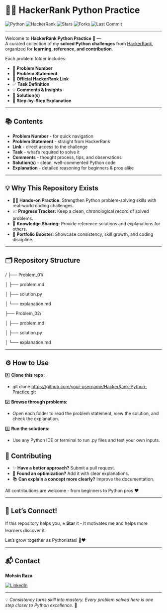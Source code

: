 # 🐍✨ HackerRank Python Practice

![Python](https://img.shields.io/badge/Python-3.x-blue?logo=python&logoColor=white)
![HackerRank](https://img.shields.io/badge/HackerRank-Challenges-brightgreen?logo=hackerrank&logoColor=white)
![Stars](https://img.shields.io/github/stars/your-username/HackerRank-Python-Practice?style=social)
![Forks](https://img.shields.io/github/forks/your-username/HackerRank-Python-Practice?style=social)
![Last Commit](https://img.shields.io/github/last-commit/your-username/HackerRank-Python-Practice?color=blue)

---

Welcome to **HackerRank Python Practice** 🚀 —  
A curated collection of my **solved Python challenges** from [HackerRank](https://www.hackerrank.com/), organized for **learning, reference, and contribution**.

Each problem folder includes:  
- 📌 **Problem Number**  
- 📝 **Problem Statement**  
- 🔗 **Official HackerRank Link**  
- ✅ **Task Definition**  
- 💡 **Comments & Insights**  
- 🧩 **Solution(s)**  
- 📂 **Step-by-Step Explanation**  

---

## 📚 Contents
- **Problem Number** - for quick navigation  
- **Problem Statement** - straight from HackerRank  
- **Link** - direct access to the challenge  
- **Task** - what’s required to solve it  
- **Comments** - thought process, tips, and observations  
- **Solution(s)** - clean, well-commented Python code  
- **Explanation** - detailed reasoning for beginners & pros alike  

---

## 💡 Why This Repository Exists
- 👨‍💻 **Hands-on Practice:** Strengthen Python problem-solving skills with real-world coding challenges.  
- 📈 **Progress Tracker:** Keep a clean, chronological record of solved problems.  
- 🧠 **Knowledge Sharing:** Provide reference solutions and explanations for others.  
- 💼 **Portfolio Booster:** Showcase consistency, skill growth, and coding discipline.  

---

## 🗂️ Repository Structure

/
├── Problem_01/

│ ├── problem.md

│ ├── solution.py

│ └── explanation.md

├── Problem_02/

│ ├── problem.md

│ ├── solution.py

│ └── explanation.md


---

## ⚙️ How to Use

1️⃣ **Clone this repo:**
- git clone https://github.com/your-username/HackerRank-Python-Practice.git

2️⃣ **Browse through problems:**
- Open each folder to read the problem statement, view the solution, and check the explanation.

3️⃣ **Run the solutions:**
- Use any Python IDE or terminal to run .py files and test your own inputs.

## 🤝 Contributing
- ✨ **Have a better approach?** Submit a pull request.  
- 🚀 **Found an optimization?** Add it with clear explanations.  
- 📚 **Can explain a concept more clearly?** Improve the documentation.  

All contributions are welcome - from beginners to Python pros ❤️  

---

## 🌟 Let’s Connect!
If this repository helps you, **⭐ Star** it -  It motivates me and helps more learners discover it.  

Let’s grow together as Pythonistas! 🐍❤️  

---

## 📬 Contact

**Mohsin Raza**  

[![LinkedIn](https://img.shields.io/badge/LinkedIn-0077B5?style=for-the-badge&logo=linkedin&logoColor=white)](https://www.linkedin.com/in/mohsin--raza)

---

💡 *Consistency turns skill into mastery. Every problem solved here is one step closer to Python excellence.* 🚀

